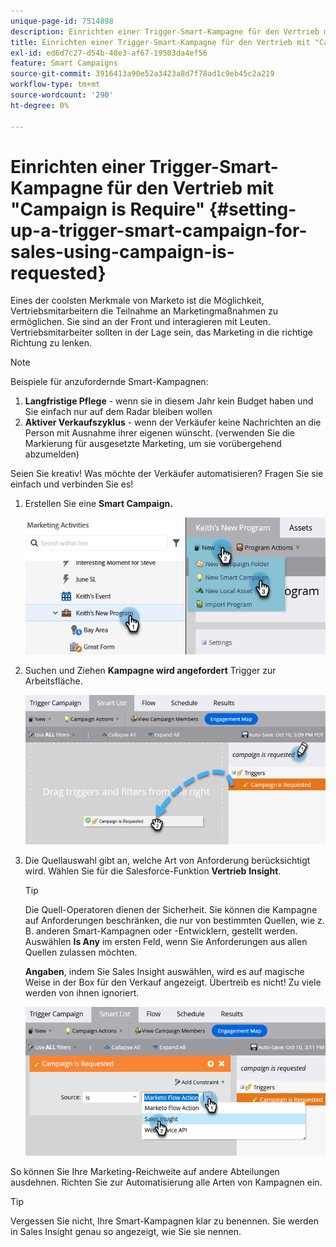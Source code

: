 ```yaml
---
unique-page-id: 7514898
description: Einrichten einer Trigger-Smart-Kampagne für den Vertrieb mit "Campaign is Require"- Marketo Docs - Produktdokumentation
title: Einrichten einer Trigger-Smart-Kampagne für den Vertrieb mit "Campaign is Require"
exl-id: ed6d7c27-d54b-48e3-af67-19503da4ef56
feature: Smart Campaigns
source-git-commit: 3916413a90e52a3423a8d7f78ad1c9eb45c2a219
workflow-type: tm+mt
source-wordcount: '290'
ht-degree: 0%

---
```


# Einrichten einer Trigger-Smart-Kampagne für den Vertrieb mit &quot;Campaign is Require&quot; {#setting-up-a-trigger-smart-campaign-for-sales-using-campaign-is-requested}

Eines der coolsten Merkmale von Marketo ist die Möglichkeit, Vertriebsmitarbeitern die Teilnahme an Marketingmaßnahmen zu ermöglichen. Sie sind an der Front und interagieren mit Leuten. Vertriebsmitarbeiter sollten in der Lage sein, das Marketing in die richtige Richtung zu lenken.

>[!NOTE]
>
>Beispiele für anzufordernde Smart-Kampagnen:
>
>1. **Langfristige Pflege** - wenn sie in diesem Jahr kein Budget haben und Sie einfach nur auf dem Radar bleiben wollen
>1. **Aktiver Verkaufszyklus** - wenn der Verkäufer keine Nachrichten an die Person mit Ausnahme ihrer eigenen wünscht. (verwenden Sie die Markierung für ausgesetzte Marketing, um sie vorübergehend abzumelden)
>
>Seien Sie kreativ! Was möchte der Verkäufer automatisieren? Fragen Sie sie einfach und verbinden Sie es!

1. Erstellen Sie eine **Smart Campaign.**

   ![](assets/setting-up-a-trigger-smart-campaign-for-sales-1.png)

1. Suchen und Ziehen **Kampagne wird angefordert** Trigger zur Arbeitsfläche.

   ![](assets/setting-up-a-trigger-smart-campaign-for-sales-2.png)

1. Die Quellauswahl gibt an, welche Art von Anforderung berücksichtigt wird. Wählen Sie für die Salesforce-Funktion **Vertrieb** **Insight**.

   >[!TIP]
   >
   >Die Quell-Operatoren dienen der Sicherheit. Sie können die Kampagne auf Anforderungen beschränken, die nur von bestimmten Quellen, wie z. B. anderen Smart-Kampagnen oder -Entwicklern, gestellt werden. Auswählen **Is Any** im ersten Feld, wenn Sie Anforderungen aus allen Quellen zulassen möchten.
   >
   >**Angaben**, indem Sie Sales Insight auswählen, wird es auf magische Weise in der Box für den Verkauf angezeigt. Übertreib es nicht! Zu viele werden von ihnen ignoriert.

   ![](assets/setting-up-a-trigger-smart-campaign-for-sales-3.png)

So können Sie Ihre Marketing-Reichweite auf andere Abteilungen ausdehnen. Richten Sie zur Automatisierung alle Arten von Kampagnen ein.

>[!TIP]
>
>Vergessen Sie nicht, Ihre Smart-Kampagnen klar zu benennen. Sie werden in Sales Insight genau so angezeigt, wie Sie sie nennen.
